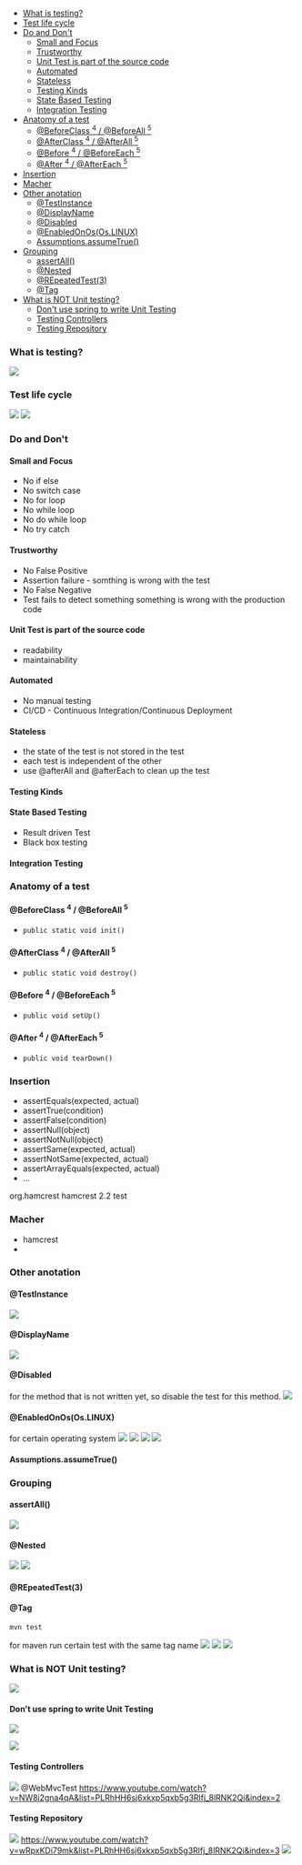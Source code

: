- [What is testing?](#what-is-testing)
- [Test life cycle](#test-life-cycle)
- [Do and Don't](#do-and-dont)
  - [Small and Focus](#small-and-focus)
  - [Trustworthy](#trustworthy)
  - [Unit Test is part of the source code](#unit-test-is-part-of-the-source-code)
  - [Automated](#automated)
  - [Stateless](#stateless)
  - [Testing Kinds](#testing-kinds)
  - [State Based Testing](#state-based-testing)
  - [Integration Testing](#integration-testing)
- [Anatomy of a test](#anatomy-of-a-test)
  - [@BeforeClass <sup>4</sup> / @BeforeAll <sup>5</sup>](#beforeclass-sup4sup--beforeall-sup5sup)
  - [@AfterClass <sup>4</sup> / @AfterAll <sup>5</sup>](#afterclass-sup4sup--afterall-sup5sup)
  - [@Before <sup>4</sup> / @BeforeEach <sup>5</sup>](#before-sup4sup--beforeeach-sup5sup)
  - [@After <sup>4</sup> / @AfterEach <sup>5</sup>](#after-sup4sup--aftereach-sup5sup)
- [Insertion](#insertion)
- [Macher](#macher)
- [Other anotation](#other-anotation)
  - [@TestInstance](#testinstance)
  - [@DisplayName](#displayname)
  - [@Disabled](#disabled)
  - [@EnabledOnOs(Os.LINUX)](#enabledonososlinux)
  - [Assumptions.assumeTrue()](#assumptionsassumetrue)
- [Grouping](#grouping)
  - [assertAll()](#assertall)
  - [@Nested](#nested)
  - [@REpeatedTest(3)](#repeatedtest3)
  - [@Tag](#tag)
- [What is NOT Unit testing?](#what-is-not-unit-testing)
  - [Don't use spring to write Unit Testing](#dont-use-spring-to-write-unit-testing)
  - [Testing Controllers](#testing-controllers)
  - [Testing Repository](#testing-repository)

### What is testing?

![](./images/download.png)

### Test life cycle

![](./images/Screen%20Shot%202022-04-10%20at%208.08.03%20AM.png)
![](./images/Screen%20Shot%202022-04-10%20at%208.12.46%20AM.png)

### Do and Don't

#### Small and Focus
*  No if else
*  No switch case
*  No for loop
*  No while loop
*  No do while loop
*  No try catch

#### Trustworthy
*  No False Positive
* Assertion failure - somthing is wrong with the test
*  No False Negative
* Test fails to detect something something is wrong with the production code
  
#### Unit Test is part of the source code
*  readability
*  maintainability

#### Automated
*  No manual testing
*  CI/CD - Continuous Integration/Continuous Deployment

#### Stateless
* the state of the test is not stored in the test
* each test is independent of the other
* use @afterAll and @afterEach to clean up the test

#### Testing Kinds
#### State Based Testing
* Result driven Test
* Black box testing

#### Integration Testing

### Anatomy of a test
#### @BeforeClass <sup>4</sup> / @BeforeAll <sup>5</sup> 
* `public static void init()`
#### @AfterClass <sup>4</sup> / @AfterAll <sup>5</sup>
* `public static void destroy()`
#### @Before <sup>4</sup> / @BeforeEach <sup>5</sup>
* `public void setUp()`
#### @After <sup>4</sup> / @AfterEach <sup>5</sup>
* `public void tearDown()`

### Insertion
* assertEquals(expected, actual)
* assertTrue(condition)
* assertFalse(condition)
* assertNull(object)
* assertNotNull(object)
* assertSame(expected, actual)
* assertNotSame(expected, actual)
* assertArrayEquals(expected, actual)
* ...
<!-- https://mvnrepository.com/artifact/org.hamcrest/hamcrest -->
<dependency>
    <groupId>org.hamcrest</groupId>
    <artifactId>hamcrest</artifactId>
    <version>2.2</version>
    <scope>test</scope>
</dependency>


### Macher
* hamcrest
* 


### Other anotation
#### @TestInstance

![](./images/Screen%20Shot%202022-04-10%20at%208.49.16%20AM.png)

#### @DisplayName

![](./images/Screen%20Shot%202022-04-10%20at%208.59.03%20AM.png)

#### @Disabled

for the method that is not written yet, so disable the test for this method.
![](./images/Screen%20Shot%202022-04-10%20at%209.07.55%20AM.png)

#### @EnabledOnOs(Os.LINUX)

for certain operating system
![](./images/Screen%20Shot%202022-04-10%20at%209.14.01%20AM.png)
![](./images/Screen%20Shot%202022-04-10%20at%209.19.39%20AM.png)
![](./images/Screen%20Shot%202022-04-10%20at%209.20.01%20AM.png)
![](./images/Screen%20Shot%202022-04-10%20at%209.23.03%20AM.png)

#### Assumptions.assumeTrue()

### Grouping

#### assertAll()

![](./images/Screen%20Shot%202022-04-10%20at%209.44.58%20AM.png)

#### @Nested

![](./images/Screen%20Shot%202022-04-10%20at%209.44.58%20AM.png)
![](./images/Screen%20Shot%202022-04-10%20at%2010.00.36%20AM.png)

#### @REpeatedTest(3)

#### @Tag

```console
mvn test
```

for maven run certain test with the same tag name
![](./images/Screen%20Shot%202022-04-10%20at%2010.52.45%20AM.png)
![](./images/Screen%20Shot%202022-04-10%20at%2010.53.00%20AM.png)
![](./images/Screen%20Shot%202022-04-10%20at%2010.53.14%20AM.png)


### What is NOT Unit testing?
![](images/unit-testing/Screen%20Shot%202022-05-19%20at%201.37.51%20AM.png)

#### Don't use spring to write Unit Testing
![](images/unit-testing/Screen%20Shot%202022-05-19%20at%201.44.42%20AM.png)

![](images/unit-testing/Screen%20Shot%202022-05-19%20at%201.54.43%20AM.png)

#### Testing Controllers
![](images/unit-testing/Screen%20Shot%202022-05-19%20at%203.54.29%20AM.png)
@WebMvcTest
https://www.youtube.com/watch?v=NW8i2gna4qA&list=PLRhHH6sj6xkxp5qxb5g3Rlfj_8lRNK2Qi&index=2

#### Testing Repository
![](images/unit-testing/Screen%20Shot%202022-05-19%20at%207.31.47%20AM.png)
https://www.youtube.com/watch?v=wRpxKDi79mk&list=PLRhHH6sj6xkxp5qxb5g3Rlfj_8lRNK2Qi&index=3
![](images/unit-testing/Screen%20Shot%202022-05-19%20at%207.34.40%20AM.png)

